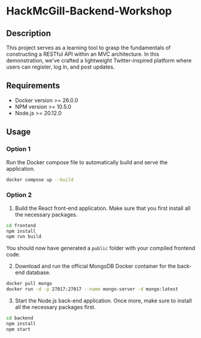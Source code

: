 # HackMcGill-Backend-Workshop

## Description
This project serves as a learning tool to grasp the fundamentals of constructing a RESTful API within an MVC architecture. In this demonstration, we've crafted a lightweight Twitter-inspired platform where users can register, log in, and post updates.

## Requirements
- Docker version >= 26.0.0
- NPM version >= 10.5.0
- Node.js >= 20.12.0

## Usage
### Option 1
Run the Docker compose file to automatically build and serve the application.
```bash
docker compose up --build
```

### Option 2

1. Build the React front-end application. Make sure that you first install all the necessary packages.
```bash
cd frontend
npm install
npm run build
```
You should now have generated a `public` folder with your compiled frontend code.

2. Download and run the official MongoDB Docker container for the back-end database.
```bash
docker pull mongo
docker run -d -p 27017:27017 --name mongo-server -d mongo:latest
```

3. Start the Node.js back-end application. Once more, make sure to install all the necessary packages first.
```bash
cd backend
npm install
npm start
```